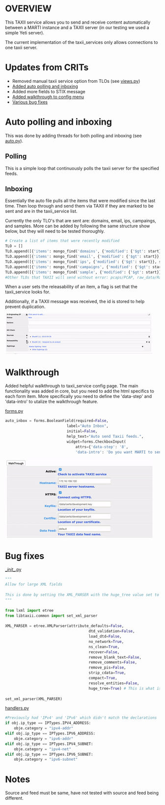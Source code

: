 # OVERVIEW

This TAXII service allows you to send and receive content automatically between a MARTI instance and a TAXII server (in our testing we used a simple Yeti server). 

The current implementation of the taxii_services only allows connections to one taxii server.

# Updates from CRITs

* Removed manual taxii service option from TLOs (see [views.py](views.py))
* [Added auto polling and inboxing](#auto-polling-and-inboxing)
* Added more fields to STIX message
* [Added walkthrough to config menu](#walkthrough)
* [Various bug fixes](#bug-fixes)

# Auto polling and inboxing

This was done by adding threads for both polling and inboxing (see [auto.py](auto.py)). 
   
## Polling
This is a simple loop that continuously polls the taxii server for the specified feeds.
  
## Inboxing
Essentially the auto file pulls all the items that were modified since the last time. Then loop through and send them via TAXII if they are marked to be sent and are in the taxii_service list.

Currently the only TLO's that are sent are: domains, email, ips, campaings, and samples. More can be added by following the same structure show below, but they will need to be tested thoroughly.

```python
# Create a list of items that were recently modified
TLO = []
TLO.append([{'items': mongo_find('domains', {'modified': {'$gt': start}}, sort=[('modified',-1)])}, {'collection' : 'Domain'}])
TLO.append([{'items': mongo_find('email', {'modified': {'$gt': start}}, sort=[('modified',-1)])}, {'collection' : 'Email'}])
TLO.append([{'items': mongo_find('ips', {'modified': {'$gt': start}}, sort=[('modified',-1)])}, {'collection' : 'IP'}])
TLO.append([{'items': mongo_find('campaigns', {'modified': {'$gt': start}}, sort=[('modified',-1)])}, {'collection' : 'Campaign'}])
TLO.append([{'items': mongo_find('sample', {'modified': {'$gt': start}}, sort=[('modified',-1)])},{'collection' : 'Sample'}])
#Other TLOs that TAXII will send without error: pcaps/PCAP, raw_data/RawData, certificates/Certificate
```

When a user sets the releasability of an item, a flag is set that the taxii_service looks for. 

Additionally, if a TAXII message was received, the id is stored to help prevent duplication.
 
![Add Releasability](images/add_releasability.gif) 
        
# Walkthrough
Added helpful walkthrough to taxii_service config page. The main functionality was added in core, but you need to add the html specifics to each form item. More specifically you need to define the 'data-step' and 'data-intro' to utalize the walkthrough feature.

[forms.py](forms.py)

```python
auto_inbox = forms.BooleanField(required=False,
                            label="Auto Inbox",
                            initial=False,
                            help_text="Auto send Taxii feeds.",
                            widget=forms.CheckboxInput(
                                attrs={'data-step': '8',
                                'data-intro': 'Do you want MARTI to send data to the TAXII server automatically (if released)?'})
```
![Taxii Service Walkthrough](images/taxii_service_walkthrough.gif)

    
# Bug fixes

[\__init__.py](__init__.py)
    
```python
"""     
Allow for large XML fields

This is done by setting the XML_PARSER with the huge_tree value set to True.
"""

from lxml import etree
from libtaxii.common import set_xml_parser

XML_PARSER = etree.XMLParser(attribute_defaults=False,
                                      dtd_validation=False,
                                      load_dtd=False,
                                      no_network=True,
                                      ns_clean=True,
                                      recover=False,
                                      remove_blank_text=False,
                                      remove_comments=False,
                                      remove_pis=False,
                                      strip_cdata=True,
                                      compact=True,
                                      resolve_entities=False,
                                      huge_tree=True) # This is what is set to False by default

set_xml_parser(XML_PARSER)

```

[handlers.py](handlers.py)

```python
#Previously had 'IPv4' and 'IPv6' which didn't match the declarations
if obj.ip_type == IPTypes.IPV4_ADDRESS:
    obje.category = "ipv4-addr"
elif obj.ip_type == IPTypes.IPV6_ADDRESS:
    obje.category = "ipv6-addr"
elif obj.ip_type == IPTypes.IPV4_SUBNET:
    obje.category = "ipv4-net"
elif obj.ip_type == IPTypes.IPV6_SUBNET:
    obje.category = "ipv6-subnet"
```
    
# Notes
    
Source and feed must be same, have not tested with source and feed being different. 

<!--![GitHub Logo](images/test.gif)-->


